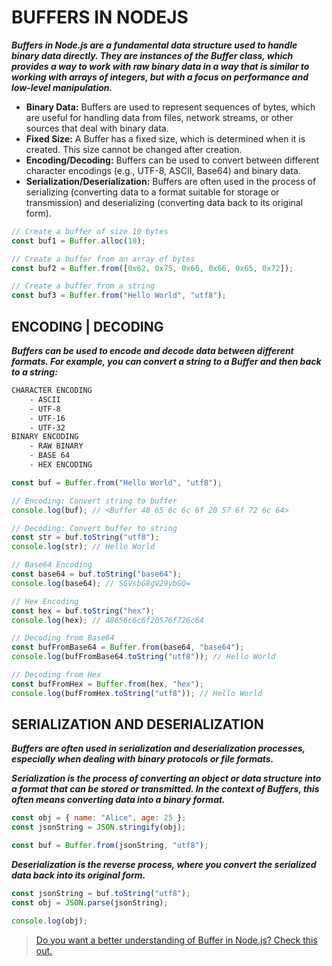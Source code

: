 # BUFFERS IN NODEJS

**_Buffers in Node.js are a fundamental data structure used to handle binary data directly. They are instances of the Buffer class, which provides a way to work with raw binary data in a way that is similar to working with arrays of integers, but with a focus on performance and low-level manipulation._**

- **Binary Data:** Buffers are used to represent sequences of bytes, which are useful for handling data from files, network streams, or other sources that deal with binary data.
- **Fixed Size:** A Buffer has a fixed size, which is determined when it is created. This size cannot be changed after creation.
- **Encoding/Decoding:** Buffers can be used to convert between different character encodings (e.g., UTF-8, ASCII, Base64) and binary data.
- **Serialization/Deserialization:** Buffers are often used in the process of serializing (converting data to a format suitable for storage or transmission) and deserializing (converting data back to its original form).

```js
// Create a buffer of size 10 bytes
const buf1 = Buffer.alloc(10);

// Create a buffer from an array of bytes
const buf2 = Buffer.from([0x62, 0x75, 0x66, 0x66, 0x65, 0x72]);

// Create a buffer from a string
const buf3 = Buffer.from("Hello World", "utf8");
```

## ENCODING | DECODING

**_Buffers can be used to encode and decode data between different formats. For example, you can convert a string to a Buffer and then back to a string:_**

```sh
CHARACTER ENCODING
    - ASCII
    - UTF-8
    - UTF-16
    - UTF-32
BINARY ENCODING
    - RAW BINARY
    - BASE 64
    - HEX ENCODING
```

```js
const buf = Buffer.from("Hello World", "utf8");

// Encoding: Convert string to buffer
console.log(buf); // <Buffer 48 65 6c 6c 6f 20 57 6f 72 6c 64>

// Decoding: Convert buffer to string
const str = buf.toString("utf8");
console.log(str); // Hello World

// Base64 Encoding
const base64 = buf.toString("base64");
console.log(base64); // SGVsbG8gV29ybGQ=

// Hex Encoding
const hex = buf.toString("hex");
console.log(hex); // 48656c6c6f20576f726c64

// Decoding from Base64
const bufFromBase64 = Buffer.from(base64, "base64");
console.log(bufFromBase64.toString("utf8")); // Hello World

// Decoding from Hex
const bufFromHex = Buffer.from(hex, "hex");
console.log(bufFromHex.toString("utf8")); // Hello World
```

## SERIALIZATION AND DESERIALIZATION

**_Buffers are often used in serialization and deserialization processes, especially when dealing with binary protocols or file formats._**

**_Serialization is the process of converting an object or data structure into a format that can be stored or transmitted. In the context of Buffers, this often means converting data into a binary format._**

```js
const obj = { name: "Alice", age: 25 };
const jsonString = JSON.stringify(obj);

const buf = Buffer.from(jsonString, "utf8");
```

**_Deserialization is the reverse process, where you convert the serialized data back into its original form._**

```js
const jsonString = buf.toString("utf8");
const obj = JSON.parse(jsonString);

console.log(obj);
```

> [Do you want a better understanding of Buffer in Node.js? Check this out.](https://www.freecodecamp.org/news/do-you-want-a-better-understanding-of-buffer-in-node-js-check-this-out-2e29de2968e8/)
